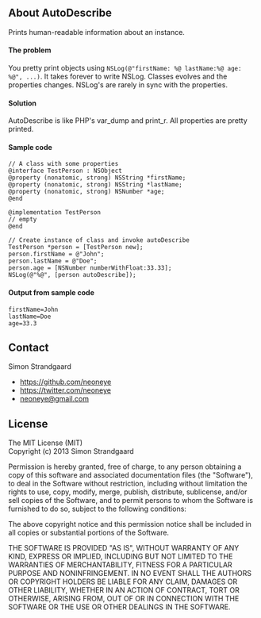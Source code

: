 ## About AutoDescribe

Prints human-readable information about an instance.


#### The problem

You pretty print objects using `NSLog(@"firstName: %@ lastName:%@ age: %@", ...)`.
It takes forever to write NSLog. Classes evolves and the properties changes. NSLog's are rarely in sync with the properties.

#### Solution

AutoDescribe is like PHP's var_dump and print_r. All properties are pretty printed.


#### Sample code

	// A class with some properties
	@interface TestPerson : NSObject
	@property (nonatomic, strong) NSString *firstName;
	@property (nonatomic, strong) NSString *lastName;
	@property (nonatomic, strong) NSNumber *age;
	@end

	@implementation TestPerson
	// empty
	@end

	// Create instance of class and invoke autoDescribe
    TestPerson *person = [TestPerson new];
    person.firstName = @"John";
    person.lastName = @"Doe";
    person.age = [NSNumber numberWithFloat:33.33];
	NSLog(@"%@", [person autoDescribe]);

#### Output from sample code

	firstName=John
	lastName=Doe
	age=33.3


## Contact
	
Simon Strandgaard

- https://github.com/neoneye
- https://twitter.com/neoneye
- neoneye@gmail.com


## License

The MIT License (MIT)  
Copyright (c) 2013 Simon Strandgaard

Permission is hereby granted, free of charge, to any person obtaining a copy of this software and associated documentation files (the "Software"), to deal in the Software without restriction, including without limitation the rights to use, copy, modify, merge, publish, distribute, sublicense, and/or sell copies of the Software, and to permit persons to whom the Software is furnished to do so, subject to the following conditions:

The above copyright notice and this permission notice shall be included in all copies or substantial portions of the Software.

THE SOFTWARE IS PROVIDED "AS IS", WITHOUT WARRANTY OF ANY KIND, EXPRESS OR IMPLIED, INCLUDING BUT NOT LIMITED TO THE WARRANTIES OF MERCHANTABILITY, FITNESS FOR A PARTICULAR PURPOSE AND NONINFRINGEMENT. IN NO EVENT SHALL THE AUTHORS OR COPYRIGHT HOLDERS BE LIABLE FOR ANY CLAIM, DAMAGES OR OTHER LIABILITY, WHETHER IN AN ACTION OF CONTRACT, TORT OR OTHERWISE, ARISING FROM, OUT OF OR IN CONNECTION WITH THE SOFTWARE OR THE USE OR OTHER DEALINGS IN THE SOFTWARE.